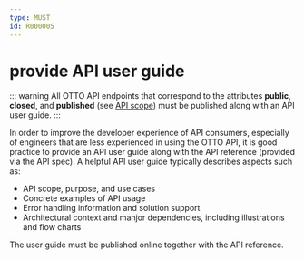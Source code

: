 ```yaml
---
type: MUST
id: R000005
---
```


# provide API user guide

::: warning
All OTTO API endpoints that correspond to the attributes **public**, **closed**, and **published** (see [API scope](guidelines/010_core-principles/30_api-scope.md)) must be published along with an API user guide.
:::

In order to improve the developer experience of API consumers, especially of engineers that are less experienced in using the OTTO API, it is good practice to provide an API user guide along with the API reference (provided via the API spec).
A helpful API user guide typically describes aspects such as:

* API scope, purpose, and use cases
* Concrete examples of API usage
* Error handling information and solution support
* Architectural context and manjor dependencies, including illustrations and flow charts

The user guide must be published online together with the API reference.
